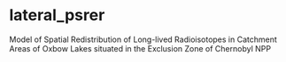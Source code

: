 # lateral_psrer
Model of Spatial Redistribution of Long-lived Radioisotopes in Catchment Areas of Oxbow Lakes situated in the Exclusion Zone of Chernobyl NPP

